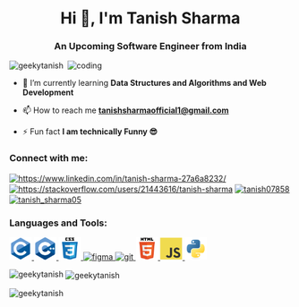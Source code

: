 <h1 align="center">Hi 👋, I'm Tanish Sharma</h1>
<h3 align="center">An Upcoming Software Engineer from India</h3>

<img align="right" alt="coding" width="400" src="https://media1.giphy.com/media/L1R1tvI9svkIWwpVYr/giphy.gif?cid=ecf05e473v2owvy71rfzzyuhaiggmhtivy38rdtdnw9fmvpu&rid=giphy.gif&ct=g">

<p align="left"> <img src="https://komarev.com/ghpvc/?username=geekytanish&label=Profile%20views&color=0e75b6&style=flat" alt="geekytanish" /> </p>

- 🌱 I’m currently learning **Data Structures and Algorithms and Web Development**

- 📫 How to reach me **tanishsharmaofficial1@gmail.com**

- ⚡ Fun fact **I am technically Funny 😎**

<h3 align="left">Connect with me:</h3>
<p align="left">
<a href="https://linkedin.com/in/https://www.linkedin.com/in/tanish-sharma-27a6a8232/" target="blank"><img align="center" src="https://raw.githubusercontent.com/rahuldkjain/github-profile-readme-generator/master/src/images/icons/Social/linked-in-alt.svg" alt="https://www.linkedin.com/in/tanish-sharma-27a6a8232/" height="30" width="40" /></a>
<a href="https://stackoverflow.com/users/https://stackoverflow.com/users/21443616/tanish-sharma" target="blank"><img align="center" src="https://raw.githubusercontent.com/rahuldkjain/github-profile-readme-generator/master/src/images/icons/Social/stack-overflow.svg" alt="https://stackoverflow.com/users/21443616/tanish-sharma" height="30" width="40" /></a>
<a href="https://www.codechef.com/users/tanish07858" target="blank"><img align="center" src="https://cdn.jsdelivr.net/npm/simple-icons@3.1.0/icons/codechef.svg" alt="tanish07858" height="30" width="40" /></a>
<a href="https://auth.geeksforgeeks.org/user/tanish_sharma05" target="blank"><img align="center" src="https://raw.githubusercontent.com/rahuldkjain/github-profile-readme-generator/master/src/images/icons/Social/geeks-for-geeks.svg" alt="tanish_sharma05" height="30" width="40" /></a>
</p>

<h3 align="left">Languages and Tools:</h3>
<p align="left"> <a href="https://www.cprogramming.com/" target="_blank" rel="noreferrer"> <img src="https://raw.githubusercontent.com/devicons/devicon/master/icons/c/c-original.svg" alt="c" width="40" height="40"/> </a> <a href="https://www.w3schools.com/cpp/" target="_blank" rel="noreferrer"> <img src="https://raw.githubusercontent.com/devicons/devicon/master/icons/cplusplus/cplusplus-original.svg" alt="cplusplus" width="40" height="40"/> </a> <a href="https://www.w3schools.com/css/" target="_blank" rel="noreferrer"> <img src="https://raw.githubusercontent.com/devicons/devicon/master/icons/css3/css3-original-wordmark.svg" alt="css3" width="40" height="40"/> </a> <a href="https://www.figma.com/" target="_blank" rel="noreferrer"> <img src="https://www.vectorlogo.zone/logos/figma/figma-icon.svg" alt="figma" width="40" height="40"/> </a> <a href="https://git-scm.com/" target="_blank" rel="noreferrer"> <img src="https://www.vectorlogo.zone/logos/git-scm/git-scm-icon.svg" alt="git" width="40" height="40"/> </a> <a href="https://www.w3.org/html/" target="_blank" rel="noreferrer"> <img src="https://raw.githubusercontent.com/devicons/devicon/master/icons/html5/html5-original-wordmark.svg" alt="html5" width="40" height="40"/> </a> <a href="https://developer.mozilla.org/en-US/docs/Web/JavaScript" target="_blank" rel="noreferrer"> <img src="https://raw.githubusercontent.com/devicons/devicon/master/icons/javascript/javascript-original.svg" alt="javascript" width="40" height="40"/> </a> <a href="https://www.python.org" target="_blank" rel="noreferrer"> <img src="https://raw.githubusercontent.com/devicons/devicon/master/icons/python/python-original.svg" alt="python" width="40" height="40"/> </a> </p>

<p><img align="left" src="https://github-readme-stats.vercel.app/api/top-langs?username=geekytanish&show_icons=true&locale=en&layout=compact" alt="geekytanish" /></p>

<p>&nbsp;<img align="center" src="https://github-readme-stats.vercel.app/api?username=geekytanish&show_icons=true&locale=en" alt="geekytanish" /></p>

<p><img align="center" src="https://github-readme-streak-stats.herokuapp.com/?user=geekytanish&" alt="geekytanish" /></p>

